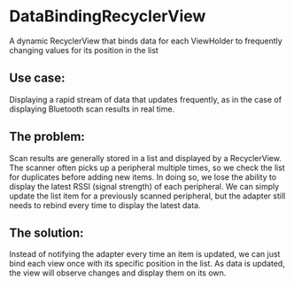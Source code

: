 # DataBindingRecyclerView
A dynamic RecyclerView that binds data for each ViewHolder to frequently changing values for its position in the list

## Use case:
Displaying a rapid stream of data that updates frequently, as in the case of displaying Bluetooth scan results in real time.

## The problem:
Scan results are generally stored in a list and displayed by a RecyclerView. The scanner often picks up a peripheral multiple times, so we check the list for duplicates before adding new items. In doing so, we lose the ability to display the latest RSSI (signal strength) of each peripheral. We can simply update the list item for a previously scanned peripheral, but the adapter still needs to rebind every time to display the latest data.

## The solution:
Instead of notifying the adapter every time an item is updated, we can just bind each view once with its specific position in the list. As data is updated, the view will observe changes and display them on its own.
